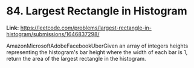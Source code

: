 # 84. Largest Rectangle in Histogram

**Link:** https://leetcode.com/problems/largest-rectangle-in-histogram/submissions/1646837298/

AmazonMicrosoftAdobeFacebookUberGiven an array of integers heights representing the histogram's bar height where the width of each bar is 1, return the area of the largest rectangle in the histogram.

